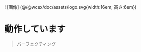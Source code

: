 <!--DESC: {"icon":"explore"} -->
! [画像] (@/@wcex/doc/assets/logo.svg{width:16em; 高さ:6em})
# 動作しています
> パーフェクティング


